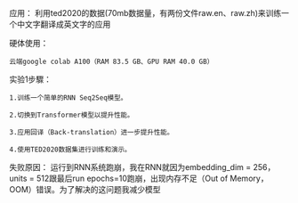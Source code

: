 应用：
利用ted2020的数据(70mb数据量，有两份文件raw.en、raw.zh)来训练一个中文字翻译成英文字的应用

硬体使用：

    云端google colab A100（RAM 83.5 GB、GPU RAM 40.0 GB）

实验1步驟：

    1.训练一个简单的RNN Seq2Seq模型。

    2.切换到Transformer模型以提升性能。

    3.应用回译（Back-translation）进一步提升性能。

    4.使用TED2020数据集进行训练和演示。

失败原因：
运行到RNN系统跑崩，我在RNN就因为embedding_dim = 256，units = 512跟最后run epochs=10跑崩，出现内存不足（Out of Memory，OOM）错误。为了解决的这问题我减少模型

